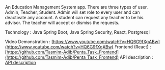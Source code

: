 An Education Management System app. There are three types of user. Admin, Teacher, Student. Admin will set role to every user and can deactivate any account. A student
can request any teacher to be his advisor. The teacher will accept or dismiss the requests.

Technology : Java Spring Boot, Java Spring Security, React, Postgresql

Video Demonstration : [https://www.youtube.com/watch?v=HQ6G9fXgABw](https://www.youtube.com/watch?v=HQ6G9fXgABw)
Frontend (React) : [https://github.com/Tasmim-Adib/Penta_Task_Frontend](https://github.com/Tasmim-Adib/Penta_Task_Frontend)
API description : [API description](https://docs.google.com/document/d/1N04YJxrnZvyrBrkRtfoEGmF1gRmOcZpYadFnpaH1XO8/edit)
